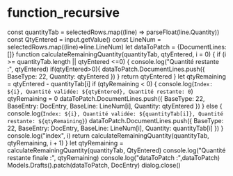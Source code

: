 # function_recursive



 const quantityTab = selectedRows.map((line) => parseFloat(line.Quantity))
                        const QtyEntered = input.getValue()
                        const LineNum = selectedRows.map((line)=>line.LineNum)
                        let dataToPatch = {DocumentLines: []}
function calculateRemainingQuantity(quantityTab, qtyEntered, i = 0) {
                            if (i >= quantityTab.length || qtyEntered <=0) {
                                console.log("Quantité restante :", qtyEntered)
                                if(qtyEntered>0){
                                    dataToPatch.DocumentLines.push({
                                        BaseType: 22,
                                        Quantity: qtyEntered
                                    })
                                }
                                return qtyEntered
                            }
                            let qtyRemaining = qtyEntered - quantityTab[i]
                            if (qtyRemaining < 0) {
                                console.log(`Index: ${i}, Quantité validée: ${qtyEntered}, Quantité restante: 0`)
                                qtyRemaining = 0
                                    dataToPatch.DocumentLines.push({
                                        BaseType: 22,
                                        BaseEntry: DocEntry,
                                        BaseLine: LineNum[i],
                                        Quantity: qtyEntered
                                    })
                            } else {
                                console.log(`Index: ${i}, Quantité validée: ${quantityTab[i]}, Quantité restante: ${qtyRemaining}`)
                                    dataToPatch.DocumentLines.push({
                                        BaseType: 22,
                                        BaseEntry: DocEntry,
                                        BaseLine: LineNum[i],
                                        Quantity: quantityTab[i]
                                    })
                            }
                            console.log("index", i)
                            return calculateRemainingQuantity(quantityTab, qtyRemaining, i + 1)
                        }
                        let qtyRemaining = calculateRemainingQuantity(quantityTab, QtyEntered)
                        console.log("Quantité restante finale :", qtyRemaining)
                        console.log("dataToPatch :",dataToPatch)
                        Models.Drafts().patch(dataToPatch, DocEntry)
                        dialog.close()
